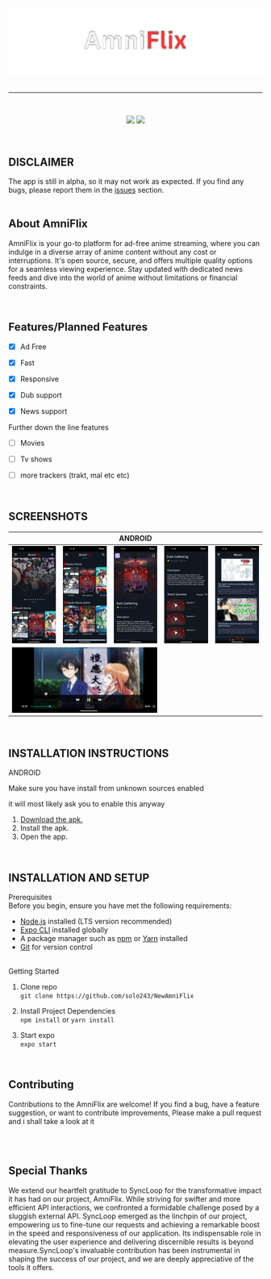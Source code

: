 <div align="center">
<a href="#">
    <img src="./ReadmeImages/hhj.png"/ style="width: 550px" >
</a>
</div>

<br />

---

<br />

<div align="center">
    <p align="center">
    <img src="https://img.shields.io/badge/platforms-android-blueviolet?style=for-the-badge"/>
    <img src="https://img.shields.io/github/license/tdanks2000/apollotvrn?style=for-the-badge" />
  </p>
</div>

<br />

## DISCLAIMER

The app is still in alpha, so it may not work as expected. If you find any bugs, please report them in the [issues](https://github.com/solo243/NewAmniFlix/issues) section.
<br/>
<br/>

## About AmniFlix 

AmniFlix is your go-to platform for ad-free anime streaming, where you can indulge in a diverse array of anime content without any cost or interruptions. It's open source, secure, and offers multiple quality options for a seamless viewing experience. Stay updated with dedicated news feeds and dive into the world of anime without limitations or financial constraints.

<br/>

## Features/Planned Features

- [x] Ad Free
- [x] Fast
- [x] Responsive
- [x] Dub support
- [x] News support

      

Further down the line features
- [ ] Movies
- [ ] Tv shows 
- [ ] more trackers (trakt, mal etc etc)
      

<br />

## SCREENSHOTS

<table>
  <thead>
    <tr>
      <th colspan="5">ANDROID</th>
    </tr>
  </thead>
  <tbody>
    <tr>
        <td>
            <img src="./ReadmeImages/i6.png"/>
        </td>
        <td>
            <img src="./ReadmeImages/i1.png"/>
        </td>
        <td>
            <img src="./ReadmeImages/i2.png"/>
        </td><td>
            <img src="./ReadmeImages/i3.png"/>
        </td><td>
            <img src="./ReadmeImages/i5.png"/>
        </td>
    </tr>
    <tr>
        <td colspan="3">
            <img src="./ReadmeImages/i4.png"/>
        </td>
    </tr>
  
  </tbody>
</table>


<br />

## INSTALLATION INSTRUCTIONS

<summary>ANDROID</summary>
<p>Make sure you have install from unknown sources enabled</p>
<p>it will most likely ask you to enable this anyway</p>

1. [Download the apk.](https://houseofhopes.itch.io/amniflix)
2. Install the apk.
3. Open the app.

<br/>

## INSTALLATION AND SETUP

<summary>Prerequisites</summary>
Before you begin, ensure you have met the following requirements:

- [Node.js](https://nodejs.org/) installed (LTS version recommended)
- [Expo CLI](https://docs.expo.dev/get-started/installation/) installed globally
- A package manager such as [npm](https://www.npmjs.com/get-npm) or [Yarn](https://classic.yarnpkg.com/en/docs/install/) installed
- [Git](https://git-scm.com/) for version control



<br/>
<summary>Getting Started</summary>

1. Clone repo <br/>
 `git clone https://github.com/solo243/NewAmniFlix`

2. Install Project Dependencies<br/>
 `npm install` or `yarn install`

3. Start expo <br/>
 `expo start`

<br />

## Contributing
Contributions to the AmniFlix are welcome! If you find a bug, have a feature suggestion, or want to contribute improvements, Please make a pull request and i shall take a look at it

<br />

<br/>

## Special Thanks

We extend our heartfelt gratitude to SyncLoop for the transformative impact it has had on our project, AmniFlix. While striving for swifter and more efficient API interactions, we confronted a formidable challenge posed by a sluggish external API. SyncLoop emerged as the linchpin of our project, empowering us to fine-tune our requests and achieving a remarkable boost in the speed and responsiveness of our application. Its indispensable role in elevating the user experience and delivering discernible results is beyond measure.SyncLoop's invaluable contribution has been instrumental in shaping the success of our project, and we are deeply appreciative of the tools it offers.

